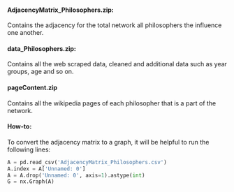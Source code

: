 #### AdjacencyMatrix_Philosophers.zip: 
Contains the  adjacency for the total network all philosophers the influence one another.
#### data_Philosophers.zip:
Contains all the web scraped data, cleaned and additional data such as year groups, age and so on.
#### pageContent.zip
Contains all the wikipedia pages of each philosopher that is a part of the network.
#### How-to:
To convert the adjacency matrix to a graph, it will be helpful to run the following lines:
```python
A = pd.read_csv('AdjacencyMatrix_Philosophers.csv')
A.index = A['Unnamed: 0']
A = A.drop('Unnamed: 0', axis=1).astype(int)
G = nx.Graph(A)
```